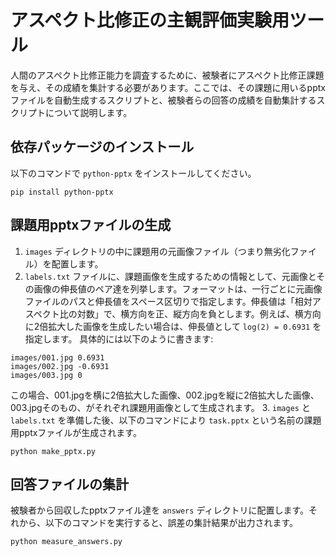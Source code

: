 アスペクト比修正の主観評価実験用ツール
=====
人間のアスペクト比修正能力を調査するために、被験者にアスペクト比修正課題を与え、その成績を集計する必要があります。ここでは、その課題に用いるpptxファイルを自動生成するスクリプトと、被験者らの回答の成績を自動集計するスクリプトについて説明します。

## 依存パッケージのインストール
以下のコマンドで `python-pptx` をインストールしてください。

```
pip install python-pptx
```

## 課題用pptxファイルの生成
1. `images` ディレクトリの中に課題用の元画像ファイル（つまり無劣化ファイル）を配置します。
2. `labels.txt` ファイルに、課題画像を生成するための情報として、元画像とその画像の伸長値のペア達を列挙します。フォーマットは、一行ごとに元画像ファイルのパスと伸長値をスペース区切りで指定します。伸長値は「相対アスペクト比の対数」で、横方向を正、縦方向を負とします。例えば、横方向に2倍拡大した画像を生成したい場合は、伸長値として `log(2) = 0.6931` を指定します。
具体的には以下のように書きます:
```
images/001.jpg 0.6931
images/002.jpg -0.6931
images/003.jpg 0
```
この場合、001.jpgを横に2倍拡大した画像、002.jpgを縦に2倍拡大した画像、003.jpgそのもの、がそれぞれ課題用画像として生成されます。
3. `images` と `labels.txt` を準備した後、以下のコマンドにより `task.pptx` という名前の課題用pptxファイルが生成されます。
```
python make_pptx.py
```

## 回答ファイルの集計
被験者から回収したpptxファイル達を `answers` ディレクトリに配置します。それから、以下のコマンドを実行すると、誤差の集計結果が出力されます。
```
python measure_answers.py
```
